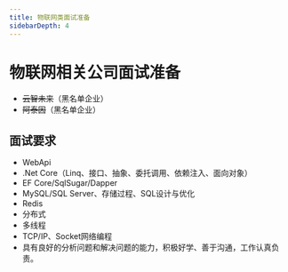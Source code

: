```yaml
---
title: 物联网类面试准备
sidebarDepth: 4
---
```


# 物联网相关公司面试准备

- ~~云智未来~~（黑名单企业）
- ~~阿泰因~~（黑名单企业）

## 面试要求

- WebApi
- .Net Core（Linq、接口、抽象、委托调用、依赖注入、面向对象）
- EF Core/SqlSugar/Dapper
- MySQL/SQL Server、存储过程、SQL设计与优化
- Redis
- 分布式
- 多线程
- TCP/IP、Socket网络编程
- 具有良好的分析问题和解决问题的能力，积极好学、善于沟通，工作认真负责。